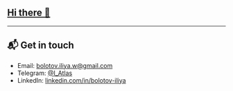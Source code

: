 ## [Hi there 👋](https://i-atlas.github.io)

***

## 📬 Get in touch

- Email: [bolotov.iliya.w@gmail.com][1]
- Telegram: [@I_Atlas][2]
- LinkedIn: [linkedin.com/in/bolotov-iliya][3]

[1]: mailto:bolotov.iliya.w@gmail.com
[2]: https://t.me/I_Atlas
[3]: https://www.linkedin.com/in/bolotov-iliya
